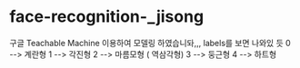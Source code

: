 # face-recognition-_jisong
구글 Teachable Machine 이용하여 모델링 하였습니돠,,, 
labels를 보면 나와있 듯 
0 --> 계란형
1 --> 각진형
2 --> 마름모형 ( 역삼각형)
3 --> 둥근형 
4 --> 하트형
